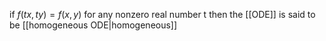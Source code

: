 if $f(tx,ty)=f(x,y)$ for any nonzero real number t
then the [[ODE]] is said to be [[homogeneous ODE|homogeneous]]


